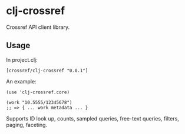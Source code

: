 # clj-crossref

Crossref API client library.

## Usage

In project.clj:

    [crossref/clj-crossref "0.0.1"]
	
An example:

    (use 'clj-crossref.core)
	
	(work "10.5555/12345678")
	;; => { ... work metadata ... }
	
Supports ID look up, counts, sampled queries, free-text queries, filters, paging, faceting.
